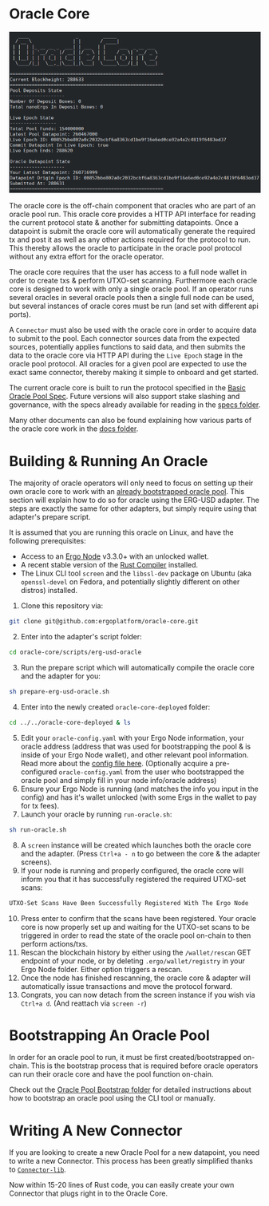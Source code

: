 # Oracle Core

![](images/oracle-core.png)

The oracle core is the off-chain component that oracles who are part of an oracle pool run. This oracle core provides a HTTP API interface for reading the current protocol state & another for submitting datapoints. Once a datapoint is submit the oracle core will automatically generate the required tx and post it as well as any other actions required for the protocol to run. This thereby allows the oracle to participate in the oracle pool protocol without any extra effort for the oracle operator.

The oracle core requires that the user has access to a full node wallet in order to create txs & perform UTXO-set scanning. Furthermore each oracle core is designed to work with only a single oracle pool. If an operator runs several oracles in several oracle pools then a single full node can be used, but several instances of oracle cores must be run (and set with different api ports).

A `Connector` must also be used with the oracle core in order to acquire data to submit to the pool. Each connector sources data from the expected sources, potentially applies functions to said data, and then submits the data to the oracle core via HTTP API during the `Live Epoch` stage in the oracle pool protocol. All oracles for a given pool are expected to use the exact same connector, thereby making it simple to onboard and get started.

The current oracle core is built to run the protocol specified in the [Basic Oracle Pool Spec](https://github.com/ergoplatform/oracle-core/blob/master/docs/specs/Basic-Oracle-Pool-Spec.md). Future versions will also support stake slashing and governance, with the specs already available for reading in the [specs folder](docs/specs).

Many other documents can also be found explaining how various parts of the oracle core work in the [docs folder](docs).



# Building & Running An Oracle
The majority of oracle operators will only need to focus on setting up their own oracle core to work with an [already bootstrapped oracle pool](#Bootstrapping-An-Oracle-Pool). This section will explain how to do so for oracle using the ERG-USD adapter. The steps are exactly the same for other adapters, but simply require using that adapter's prepare script.

It is assumed that you are running this oracle on Linux, and have the following prerequisites:
- Access to an [Ergo Node](https://github.com/ergoplatform/ergo) v3.3.0+ with an unlocked wallet.
- A recent stable version of the [Rust Compiler](https://www.rust-lang.org/tools/install) installed.
- The Linux CLI tool `screen` and the `libssl-dev` package on Ubuntu (aka `openssl-devel` on Fedora, and potentially slightly different on other distros) installed.

1. Clone this repository via:
```sh
git clone git@github.com:ergoplatform/oracle-core.git
```
2. Enter into the adapter's script folder:
```sh
cd oracle-core/scripts/erg-usd-oracle
```
3. Run the prepare script which will automatically compile the oracle core and the adapter for you:
```sh
sh prepare-erg-usd-oracle.sh
```
4. Enter into the newly created `oracle-core-deployed` folder:
```sh
cd ../../oracle-core-deployed & ls
```
5. Edit your `oracle-config.yaml` with your Ergo Node information, your oracle address (address that was used for bootstrapping the pool & is inside of your Ergo Node wallet), and other relevant pool information. Read more about the [config file here](docs/Oracle-Config.md). (Optionally acquire a pre-configured `oracle-config.yaml` from the user who bootstrapped the oracle pool and simply fill in your node info/oracle address)
6. Ensure your Ergo Node is running (and matches the info you input in the config) and has it's wallet unlocked (with some Ergs in the wallet to pay for tx fees).
7. Launch your oracle by running `run-oracle.sh`:
```sh
sh run-oracle.sh
```
8. A `screen` instance will be created which launches both the oracle core and the adapter. (Press `Ctrl+a - n` to go between the core & the adapter screens).
9. If your node is running and properly configured, the oracle core will inform you that it has successfully registered the required UTXO-set scans:
```sh
UTXO-Set Scans Have Been Successfully Registered With The Ergo Node
```
10. Press enter to confirm that the scans have been registered. Your oracle core is now properly set up and waiting for the UTXO-set scans to be triggered in order to read the state of the oracle pool on-chain to then perform actions/txs.
11. Rescan the blockchain history by either using the `/wallet/rescan` GET endpoint of your node, or by deleting `.ergo/wallet/registry` in your Ergo Node folder. Either option triggers a rescan.
12. Once the node has finished rescanning, the oracle core & adapter will automatically issue transactions and move the protocol forward.
13. Congrats, you can now detach from the screen instance if you wish via `Ctrl+a d`. (And reattach via `screen -r`)


# Bootstrapping An Oracle Pool
In order for an oracle pool to run, it must be first created/bootstrapped on-chain. This is the bootstrap process that is required before oracle operators can run their oracle core and have the pool function on-chain.

Check out the [Oracle Pool Bootstrap folder](oracle-pool-bootstrap) for detailed instructions about how to bootstrap an oracle pool using the CLI tool or manually.


# Writing A New Connector
If you are looking to create a new Oracle Pool for a new datapoint, you need to write a new Connector. This process has been greatly simplified thanks to [`Connector-lib`](connectors/connector-lib).

Now within 15-20 lines of Rust code, you can easily create your own Connector that plugs right in to the Oracle Core.